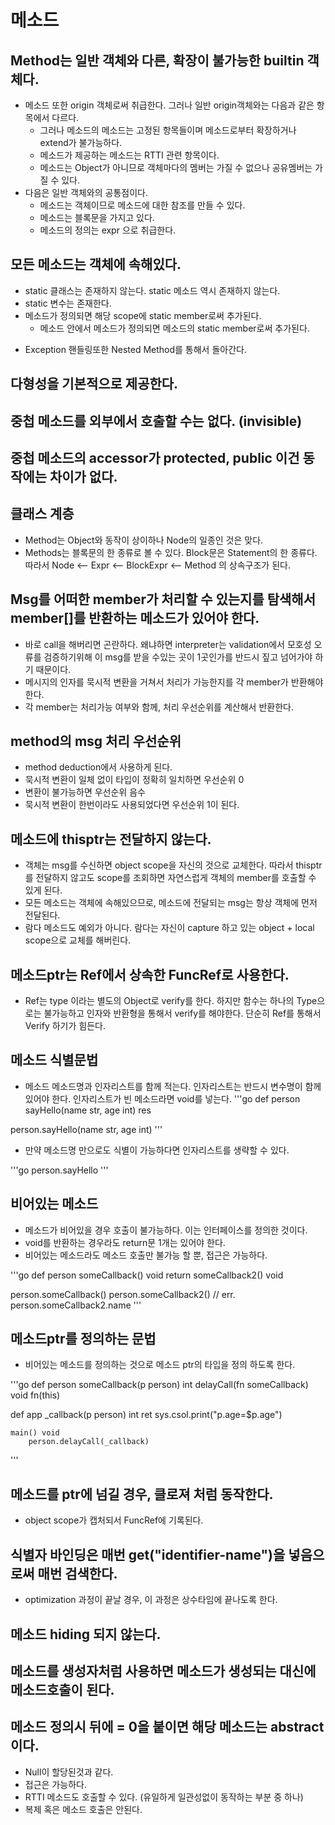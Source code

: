 # 메소드

## Method는 일반 객체와 다른, 확장이 불가능한 builtin 객체다.
* 메소드 또한 origin 객체로써 취급한다. 그러나 일반 origin객체와는 다음과 같은 항목에서 다르다.
    * 그러나 메소드의 메소드는 고정된 항목들이며 메소드로부터 확장하거나 extend가 불가능하다.
    * 메소드가 제공하는 메소드는 RTTI 관련 항목이다.
    - 메소드는 Object가 아니므로 객체마다의 멤버는 가질 수 없으나 공유멤버는 가질 수 있다.
* 다음은 일반 객체와의 공통점이다.
    * 메소드는 객체이므로 메소드에 대한 참조를 만들 수 있다.
    * 메소드는 블록문을 가지고 있다.
    * 메소드의 정의는 expr 으로 취급한다.

## 모든 메소드는 객체에 속해있다.
* static 클래스는 존재하지 않는다. static 메소드 역시 존재하지 않는다.
* static 변수는 존재한다.
* 메소드가 정의되면 해당 scope에 static member로써 추가된다.
    * 메소드 안에서 메소드가 정의되면 메소드의 static member로써 추가된다.
- Exception 핸들링또한 Nested Method를 통해서 돌아간다.

## 다형성을 기본적으로 제공한다.

## 중첩 메소드를 외부에서 호출할 수는 없다. (invisible)

## 중첩 메소드의 accessor가 protected, public 이건 동작에는 차이가 없다.

## 클래스 계층
* Method는 Object와 동작이 상이하나 Node의 일종인 것은 맞다.
* Methods는 블록문의 한 종류로 볼 수 있다. Block문은 Statement의 한 종류다.
  따라서 Node <-- Expr <-- BlockExpr <-- Method 의 상속구조가 된다.

## Msg를 어떠한 member가 처리할 수 있는지를 탐색해서 member[]를 반환하는 메소드가 있어야 한다.
* 바로 call을 해버리면 곤란하다. 왜냐하면 interpreter는 validation에서 모호성 오류를 검증하기위해 이 msg를 받을 수있는 곳이 1곳인가를 반드시 짚고 넘어가야 하기 때문이다.
* 메시지의 인자를 묵시적 변환을 거쳐서 처리가 가능한지를 각 member가 반환해야 한다.
* 각 member는 처리가능 여부와 함께, 처리 우선순위를 계산해서 반환한다.

## method의 msg 처리 우선순위
* method deduction에서 사용하게 된다.
* 묵시적 변환이 일체 없이 타입이 정확히 일치하면 우선순위 0
* 변환이 불가능하면 우선순위 음수
* 묵시적 변환이 한번이라도 사용되었다면 우선순위 1이 된다. 

## 메소드에 thisptr는 전달하지 않는다.
* 객체는 msg를 수신하면 object scope을 자신의 것으로 교체한다. 따라서 thisptr를 전달하지 않고도
  scope를 조회하면 자연스럽게 객체의 member를 호출할 수 있게 된다.
* 모든 메소드는 객체에 속해있으므로, 메소드에 전달되는 msg는 항상 객체에 먼저 전달된다.
* 람다 메소드도 예외가 아니다. 람다는 자신이 capture 하고 있는 object + local scope으로 교체를 해버린다.

## 메소드ptr는 Ref에서 상속한 FuncRef로 사용한다.

* Ref는 type 이라는 별도의 Object로 verify를 한다. 하지만 함수는
하나의 Type으로는 불가능하고 인자와 반환형을 통해서 verify를 해야한다.
단순히 Ref를 통해서 Verify 하기가 힘든다.

## 메소드 식별문법

* 메소드 메소드명과 인자리스트를 함께 적는다. 인자리스트는 반드시 변수명이 함께 있어야 한다. 인자리스트가 빈 메소드라면 void를 넣는다.
'''go
def person
    sayHello(name str, age int) res

person.sayHello(name str, age int)
'''

* 만약 메소드명 만으로도 식별이 가능하다면 인자리스트를 생략할 수 있다.

'''go
person.sayHello
'''

## 비어있는 메소드

* 메소드가 비어있을 경우 호출이 불가능하다. 이는 인터페이스를 정의한 것이다.
* void를 반환하는 경우라도 return문 1개는 있어야 한다.
* 비어있는 메소드라도 메소드 호출만 불가능 할 뿐, 접근은 가능하다.

'''go
def person
    someCallback() void
        return
    someCallback2() void

person.someCallback()
person.someCallback2() // err.
person.someCallback2.name
'''

## 메소드ptr를 정의하는 문법

* 비어있는 메소드를 정의하는 것으로 메소드 ptr의 타입을 정의 하도록 한다.

'''go
def person
    someCallback(p person) int
    delayCall(fn someCallback) void
        fn(this)

def app
    _callback(p person) int
        ret sys.csol.print("p.age=$p.age")

    main() void
        person.delayCall(_callback)
'''

## 메소드를 ptr에 넘길 경우, 클로져 처럼 동작한다.

* object scope가 캡처되서 FuncRef에 기록된다.

## 식별자 바인딩은 매번 get("identifier-name")을 넣음으로써 매번 검색한다.

* optimization 과정이 끝날 경우, 이 과정은 상수타임에 끝나도록 한다.

## 메소드 hiding 되지 않는다.


## 메소드를 생성자처럼 사용하면 메소드가 생성되는 대신에 메소드호출이 된다.

## 메소드 정의시 뒤에 = 0을 붙이면 해당 메소드는 abstract 이다.

* Null이 할당된것과 같다.
* 접근은 가능하다.
* RTTI 메소드도 호출할 수 있다. (유일하게 일관성없이 동작하는 부분 중 하나)
* 복제 혹은 메소드 호출은 안된다.

